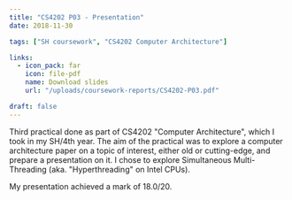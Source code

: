 ```yaml
---
title: "CS4202 P03 - Presentation"
date: 2018-11-30

tags: ["SH coursework", "CS4202 Computer Architecture"]

links:
  - icon_pack: far
    icon: file-pdf
    name: Download slides
    url: "/uploads/coursework-reports/CS4202-P03.pdf"

draft: false
---
```


Third practical done as part of CS4202 "Computer Architecture", which I took in
my SH/4th year. The aim of the practical was to explore a computer architecture
paper on a topic of interest, either old or cutting-edge, and prepare a
presentation on it. I chose to explore Simultaneous Multi-Threading
(aka. "Hyperthreading" on Intel CPUs).

My presentation achieved a mark of 18.0/20.

